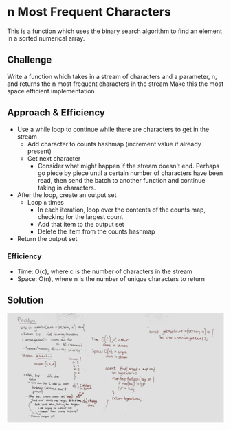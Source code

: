 # n Most Frequent Characters

This is a function which uses the binary search algorithm to find an element in a sorted numerical array.

## Challenge

Write a function which takes in a stream of characters and a parameter, n, and returns the n most frequent characters in the stream
Make this the most space efficient implementation

## Approach & Efficiency

- Use a while loop to continue while there are characters to get in the stream
  - Add character to counts hashmap (increment value if already present)
  - Get next character
    - Consider what might happen if the stream doesn't end. Perhaps go piece by piece until a certain number of characters have been read, then send the batch to another function and continue taking in characters.
- After the loop, create an output set
  - Loop `n` times
    - In each iteration, loop over the contents of the counts map, checking for the largest count
    - Add that item to the output set
    - Delete the item from the counts hashmap
- Return the output set

### Efficiency

- Time: O(c), where c is the number of characters in the stream
- Space: O(n), where n is the number of unique characters to return

## Solution

![Embedded whiteboard picture](./assets/most-frequent-chars.jpg)

